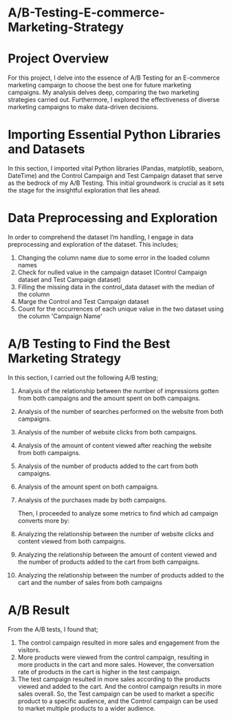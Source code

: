 # A/B-Testing-E-commerce-Marketing-Strategy

# Project Overview
For this project, I delve into the essence of A/B Testing for an E-commerce marketing campaign to choose the best one for future marketing campaigns. My analysis delves deep, comparing the two marketing strategies carried out. Furthermore, I explored the effectiveness of diverse marketing campaigns to make data-driven decisions.

# Importing Essential Python Libraries and Datasets
In this section, I imported vital Python libraries (Pandas, matplotlib, seaborn, DateTime) and the Control Campaign and Test Campaign dataset that serve as the bedrock of my A/B Testing. This initial groundwork is crucial as it sets the stage for the insightful exploration that lies ahead.

# Data Preprocessing and Exploration
In order to comprehend the dataset I’m handling, I engage in data preprocessing and exploration of the dataset. This includes;
1. Changing the column name due to some error in the loaded column names
2. Check for nulled value in the campaign dataset (Control Campaign dataset and Test Campaign dataset)
3. Filling the missing data in the control_data dataset with the median of the column
4. Marge the Control and Test Campaign dataset
5. Count for the occurrences of each unique value in the two dataset using the column 'Campaign Name'

# A/B Testing to Find the Best Marketing Strategy

In this section, I carried out the following A/B testing;
1. Analysis of the relationship between the number of impressions gotten from both campaigns and the amount spent on both campaigns.
2. Analysis of the number of searches performed on the website from both campaigns.
3. Analysis of the number of website clicks from both campaigns.
4. Analysis of the amount of content viewed after reaching the website from both campaigns.
5. Analysis of the number of products added to the cart from both campaigns.
7. Analysis of the amount spent on both campaigns.
8. Analysis of the purchases made by both campaigns.

   Then, I proceeded to analyze some metrics to find which ad campaign converts more by:

1. Analyzing the relationship between the number of website clicks and content viewed from both campaigns.
2. Analyzing the relationship between the amount of content viewed and the number of products added to the cart from both campaigns.
3. Analyzing the relationship between the number of products added to the cart and the number of sales from both campaigns

# A/B Result

From the A/B tests, I found that;

1. The control campaign resulted in more sales and engagement from the visitors.
2. More products were viewed from the control campaign, resulting in more products in the cart and more sales. However, the conversation rate of products in the cart is higher in the test campaign.
3. The test campaign resulted in more sales according to the products viewed and added to the cart. And the control campaign results in more sales overall. So, the Test campaign can be used to market a specific product to a specific audience, and the Control campaign can be used to market multiple products to a wider audience.

